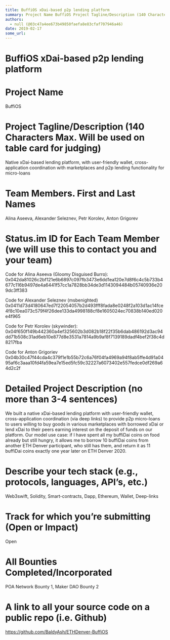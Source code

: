 ```yaml
---
title: BuffiOS xDai-based p2p lending platform
summary: Project Name BuffiOS Project Tagline/Description (140 Characters Max. Will be used on table card for judging) Native xDai-based lending platform, with user-friendly wallet, cross-application coordination with marketplaces and p2p lending functionality for micro-loans Team Members. First and Last Names Alina Aseeva, Alexander Seleznev, Petr Korolev, Anton Grigorev Status.im ID for Each Team Member (we will use this to contact you and your team) Code for Alina Aseeva (Gloomy Disguised Burro)- 0x04
authors:
  - null (@03c47a4ee673b49850faefa8e83cfaf707946a46)
date: 2019-02-17
some_url: 
---
```


# BuffiOS xDai-based p2p lending platform



# Project Name
BuffiOS

# Project Tagline/Description (140 Characters Max. Will be used on table card for judging)
Native xDai-based lending platform, with user-friendly wallet, cross-application coordination with marketplaces and p2p lending functionality for micro-loans

# Team Members. First and Last Names
Alina Aseeva, Alexander Seleznev, Petr Korolev, Anton Grigorev

# Status.im ID for Each Team Member (we will use this to contact you and your team)

Code for Alina Aseeva (Gloomy Disguised Burro): 0x042da81026c2bf121e6b6897c097fb3473e6dd1ea120e7d8f6c4c5b733b4677c116b9497de4a6441f57cc1a7828bb34de3d1143094484b05740936e209dc3ff383

Code for Alexander Seleznev (msbenighted)
0x0411d73d4180647ed7f22054057b2d493fff8fada8e0248f2a103d1ac14fce4f8c10ea073c579f4f26dee133da4998188cf8e1605024ec70838b140ed020e4f965

Code for Petr Korolev (skywinder): 0x04f650f149b442360a4ef325602b3d082b18f22f35b6dab486192d3ac94dd71b508c31ad6eb10e877d8e3531a7814a9b9af8f7139189dadf4bef2f38c4d8217fba

Code for Anton Grigoriev
0x04b30c47f44cda4c379f1e1b55b72c6a76f04fa4969a94f8ab5ffe4d91a0495af6c3aaa10fd4fa59ea7e15ed5fc59c32227a6073402e557fedce0df269a64d2c2f

# Detailed Project Description (no more than 3-4 sentences)
We built a native xDai-based lending platform with user-friendly wallet, cross-application coordination (via deep links) to provide p2p micro-loans to users willing to buy goods in various marketplaces with borrowed xDai or lend xDai to their peers earning interest on the deposit of funds on our platform. Our model use case: if I have spent all my buffiDai coins on food already but still hungry, it allows me to borrow 10 buffiDai coins from another ETH Denver participant, who still has them, and return it as 11 buffiDai coins exactly one year later on ETH Denver 2020.

# Describe your tech stack (e.g., protocols, languages, API’s, etc.)
Web3swift, Solidity, Smart-contracts, Dapp, Ethereum, Wallet, Deep-links

# Track for which you’re submitting (Open or Impact)
Open

# All Bounties Completed/Incorporated
POA Network Bounty 1, Maker DAO Bounty 2



# A link to all your source code on a public repo (i.e. Github)
https://github.com/BaldyAsh/ETHDenver-BuffiOS



